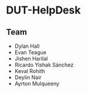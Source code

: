 # DUT-HelpDesk

## Team
- Dylan Hall
- Evan Teague
- Jishen Harilal
- Ricardo Yishak Sánchez
- Keval Rohith
- Deylin Nair
- Ayrton Mulqueeny
  

